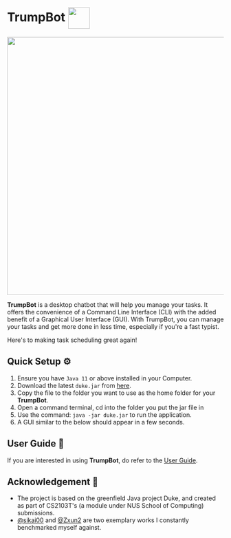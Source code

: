 <h1 >TrumpBot <img src="https://user-images.githubusercontent.com/96603198/218978652-78eda5bc-614b-482a-b56e-219dd87cd88d.jpg" height=auto width="50" style="vertical-align: middle;"> </h1>

<p align="center">
<img src="https://user-images.githubusercontent.com/96603198/218981470-eee60694-6ef7-4a3e-bdd5-e94d491d2b0c.png" align="center" height="600" width=auto>
</p>

**TrumpBot** is a desktop chatbot that will help you manage your tasks. It offers the convenience of a Command Line Interface (CLI) with the added benefit of a Graphical User Interface (GUI). With TrumpBot, you can manage your tasks and get more done in less time, especially if you're a fast typist. 

Here's to making task scheduling great again!

## Quick Setup ⚙️

1. Ensure you have `Java 11` or above installed in your Computer.
2. Download the latest `duke.jar` from [here](https://github.com/Guo-KeCheng/ip/releases/tag/Jar-Released).
3. Copy the file to the folder you want to use as the home folder for your **TrumpBot**.
4. Open a command terminal, cd into the folder you put the jar file in
5. Use the command: `java -jar duke.jar` to run the application.
6. A GUI similar to the below should appear in a few seconds.

## User Guide 📖

If you are interested in using **TrumpBot**, do refer to the [User Guide](https://guo-kecheng.github.io/ip/).

## Acknowledgement 🫶

- The project is based on the greenfield Java project Duke, and created as part of CS2103T's (a module under NUS School of Computing) submissions.
- [@sikai00](https://github.com/sikai00/KarenBot) and [@Zxun2](https://github.com/Zxun2/ip) are two exemplary works I constantly benchmarked myself against.
